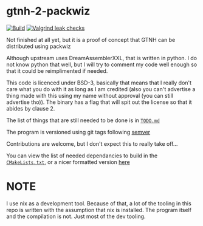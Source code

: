 # gtnh-2-packwiz
[![Build](https://github.com/p1x3l101-10/gtnh-2-packwiz/actions/workflows/build.yml/badge.svg)](https://github.com/p1x3l101-10/gtnh-2-packwiz/actions/workflows/build.yml) [![Valgrind leak checks](https://github.com/p1x3l101-10/gtnh-2-packwiz/actions/workflows/valgrind.yml/badge.svg)](https://github.com/p1x3l101-10/gtnh-2-packwiz/actions/workflows/valgrind.yml)

Not finished at all yet, but it is a proof of concept that GTNH can be distributed using packwiz

Although upstream uses DreamAssemblerXXL, that is written in python. I do not know python that well, but I will try to comment my code well enough so that it could be reimplimented if needed.

This code is licenced under BSD-3, basically that means that I really don't care what you do with it as long as I am credited (also you can't advertise a thing made with this using my name without approval (you can still advertise tho)). The binary has a flag that will spit out the license so that it abides by clause 2.

The list of things that are still needed to be done is in [`TODO.md`](./TODO.md)

The program is versioned using git tags following [semver](https://semver.org/)

Contributions are welcome, but I don't expect this to really take off...

You can view the list of needed dependancies to build in the [`CMakeLists.txt`](./CMakeLists.txt), or a nicer formatted version [here](./DEPENDANCIES.md)

# NOTE
I use nix as a development tool. Because of that, a lot of the tooling in this repo is written with the assumption that nix is installed. The program itself and the compilation is not. Just most of the dev tooling.